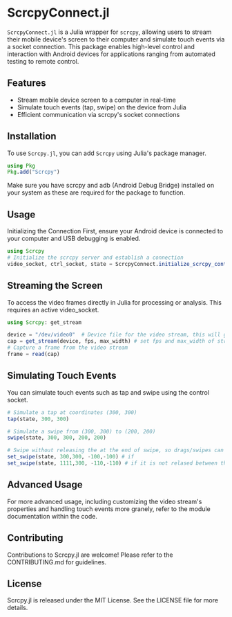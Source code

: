 # ScrcpyConnect.jl

`ScrcpyConnect.jl` is a Julia wrapper for `scrcpy`, allowing users to stream their mobile device's screen to their computer and simulate touch events via a socket connection. This package enables high-level control and interaction with Android devices for applications ranging from automated testing to remote control. 

## Features

- Stream mobile device screen to a computer in real-time
- Simulate touch events (tap, swipe) on the device from Julia
- Efficient communication via scrcpy's socket connections

## Installation

To use `Scrcpy.jl`, you can add `Scrcpy` using Julia's package manager.

```julia
using Pkg
Pkg.add("Scrcpy")
``````
Make sure you have scrcpy and adb (Android Debug Bridge) installed on your system as these are required for the package to function.

## Usage
Initializing the Connection
First, ensure your Android device is connected to your computer and USB debugging is enabled.

```julia
using Scrcpy
# Initialize the scrcpy server and establish a connection
video_socket, ctrl_socket, state = ScrcpyConnect.initialize_scrcpy_control(video=true, max_size=1200)
```
## Streaming the Screen
To access the video frames directly in Julia for processing or analysis. This requires an active video_socket.
```julia
using Scrcpy: get_stream

device = "/dev/video0"  # Device file for the video stream, this will get created. This is basically going to be used as a camera source, which will be used by `scrcpy --max-fps $fps -m $max_width --v4l2-sink=$device``
cap = get_stream(device, fps, max_width) # set fps and max_width of stream
# Capture a frame from the video stream
frame = read(cap)
```
## Simulating Touch Events
You can simulate touch events such as tap and swipe using the control socket.
```julia
# Simulate a tap at coordinates (300, 300)
tap(state, 300, 300)

# Simulate a swipe from (300, 300) to (200, 200)
swipe(state, 300, 300, 200, 200) 

# Swipe without releasing the at the end of swipe, so drags/swipes can be continued:
set_swipe(state, 300,300, -100,-100) # if 
set_swipe(state, 1111,300, -110,-110) # if it is not relased between the two, then the touch position doesn't matter the Δx and Δy matters from the initial 300,300 position and 1111,300 doesn't matter in this case. This seemed a reasonable approach, but I am curious what the best idea for this interface would be, the possibilities are unlimited with scrcpy. 

```

## Advanced Usage
For more advanced usage, including customizing the video stream's properties and handling touch events more granely, refer to the module documentation within the code.

## Contributing
Contributions to Scrcpy.jl are welcome! Please refer to the CONTRIBUTING.md for guidelines.

## License
Scrcpy.jl is released under the MIT License. See the LICENSE file for more details.

